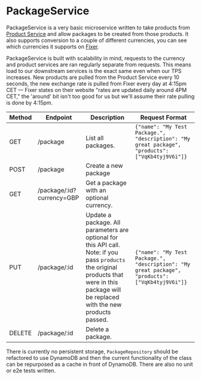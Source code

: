 # PackageService

PackageService is a very basic microservice written to take products from [Product Service](https://product-service.herokuapp.com/api/v1) and allow packages to be created from those products. It also supports conversion to a couple of different currencies, you can see which currencies it supports on [Fixer](http://fixer.io/).

PackageService is built with scalability in mind, requests to the currency and product services are ran regularly separate from requests. This means load to our downstream services is the exact same even when our TPS increases. New products are pulled from the Product Service every 10 seconds, the new exchange rate is pulled from Fixer every day at 4:15pm CET — Fixer states on their website "rates are updated daily around 4PM CET," the 'around' bit isn't too good for us but we'll assume their rate pulling is done by 4:15pm.

| Method | Endpoint                  | Description                              | Request Format                           |
| ------ | ------------------------- | ---------------------------------------- | ---------------------------------------- |
| GET    | /package                  | List all packages.                       | `{"name": "My Test Package.", "description": "My great package", "products": ["VqKb4tyj9V6i"]}` |
| POST   | /package                  | Create a new package                     |                                          |
| GET    | /package/:id?currency=GBP | Get a package with an optional currency. |                                          |
| PUT    | /package/:id              | Update a package. All parameters are optional for this API call. Note: if you pass `products` the original products that were in this package will be replaced with the new products passed. | `{"name": "My Test Package.", "description": "My great package", "products": ["VqKb4tyj9V6i"]}` |
| DELETE | /package/:id              | Delete a package.                        |                                          |

There is currently no persistent storage, `PackageRepository` should be refactored to use DynamoDB and then the current functionality of the class can be repurposed as a cache in front of DynamoDB. There are also no unit or e2e tests written.